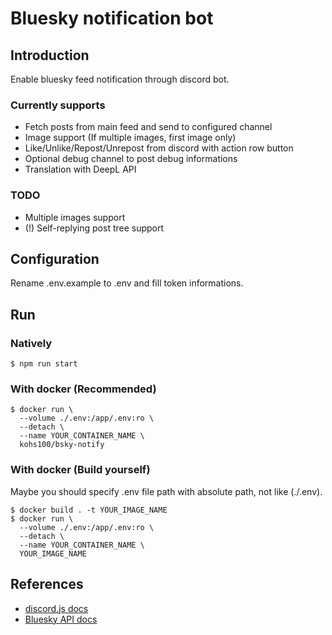 # Bluesky notification bot

## Introduction

Enable bluesky feed notification through discord bot.

### Currently supports

- Fetch posts from main feed and send to configured channel
- Image support (If multiple images, first image only)
- Like/Unlike/Repost/Unrepost from discord with action row button
- Optional debug channel to post debug informations
- Translation with DeepL API

### TODO

- Multiple images support
- (!) Self-replying post tree support

## Configuration

Rename .env.example to .env and fill token informations.

## Run

### Natively

```
$ npm run start
```

### With docker (Recommended)

```
$ docker run \
  --volume ./.env:/app/.env:ro \
  --detach \
  --name YOUR_CONTAINER_NAME \
  kohs100/bsky-notify
```

### With docker (Build yourself)

Maybe you should specify .env file path with absolute path, not like (./.env).

```
$ docker build . -t YOUR_IMAGE_NAME
$ docker run \
  --volume ./.env:/app/.env:ro \
  --detach \
  --name YOUR_CONTAINER_NAME \
  YOUR_IMAGE_NAME
```

## References

- [discord.js docs](https://discordjs.guide/popular-topics/embeds.html#using-the-embed-constructor)
- [Bluesky API docs](https://docs.bsky.app/docs/api/app-bsky-feed-get-feed)
